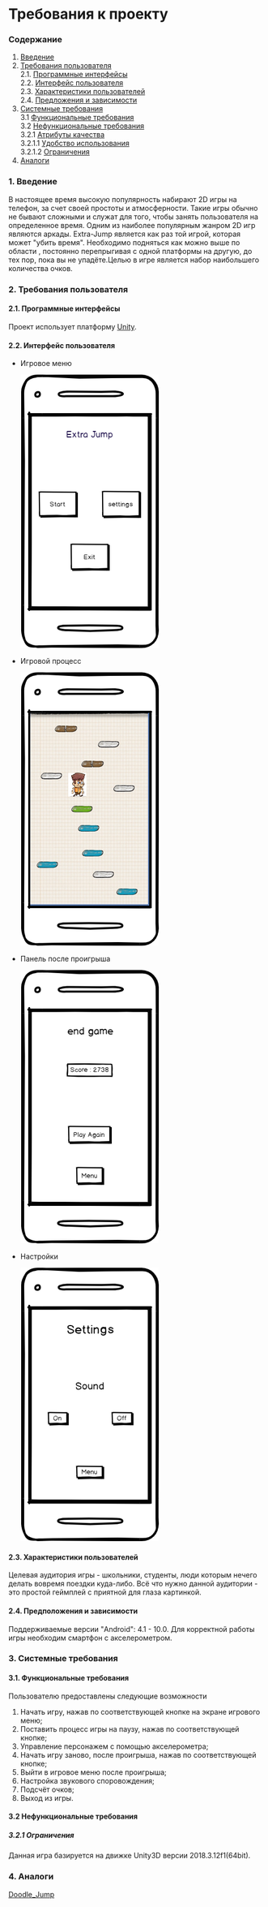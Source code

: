 # Требования к проекту
### Содержание
1. [Введение](#1)
2. [Требования пользователя](#2) <br>
  2.1. [Программные интерфейсы](#2.1) <br>
  2.2. [Интерфейс пользователя](#2.2) <br>
  2.3. [Характеристики пользователей](#2.3) <br>
  2.4. [Предложения и зависимости](#2.4) <br>
3. [Системные требования](#3) <br>
  3.1 [Функциональные требования](#3.1) <br>
  3.2 [Нефункциональные требования](#3.2) <br>
    3.2.1 [Атрибуты качества](#3.2.1) <br>
      3.2.1.1 [Удобство использования](#3.2.1.1) <br>
      3.2.1.2 [Ограничения](#3.2.1.2) <br>
 4. [Аналоги](#4) <br>
 
### 1. Введение <a name="1"></a>
В настоящее время высокую популярность набирают 2D игры на телефон, за счет своей простоты и атмосферности. Такие игры обычно не бывают сложными и служат для того, чтобы занять пользователя на определенное время. Одним из наиболее популярным жанром 2D игр являются аркады.
Extra-Jump является как раз той игрой, которая может "убить время". Необходимо подняться как можно выше по области , постоянно перепрыгивая с одной платформы на другую, до тех пор, пока вы не упадёте.Целью в игре является набор наибольшего количества очков.

### 2. Требования пользователя <a name="2"></a>
#### 2.1. Программные интерфейсы <a name="2.1"></a>
Проект использует платформу [Unity](https://unity.com/).
#### 2.2. Интерфейс пользователя <a name="2.2"></a>
- Игровое меню 

  ![Игровое меню](https://github.com/rsajko/Extra-Jump/blob/master/Мокапы/Игровое%20меню.png)
  
- Игровой процесс

  ![Игровой процесс](https://github.com/rsajko/Extra-Jump/blob/master/Мокапы/Игровой%20процесс.png)
  
- Панель после проигрыша
  
  ![Панель после проигрыша](https://github.com/rsajko/Extra-Jump/blob/master/Мокапы/Панель%20при%20поражении.png)
  
- Настройки

  ![Настройки](https://github.com/rsajko/Extra-Jump/blob/master/Мокапы/Настройки.png)
  
#### 2.3. Характеристики пользователей <a name="2.3"></a>
  Целевая аудитория игры - школьники, студенты, люди которым нечего делать вовремя поездки куда-либо. Всё что нужно данной аудитории - это простой геймплей с приятной для глаза картинкой.
  
#### 2.4. Предположения и зависимости <a name="2.4"></a>
  Поддерживаемые версии "Android": 4.1 - 10.0. Для корректной работы игры необходим смартфон с акселерометром.
  
### 3. Системные требования <a name="3"></a>
#### 3.1. Функциональные требования <a name="3.1"></a>

Пользователю предоставлены следующие возможности

  1. Начать игру, нажав по соответствующей кнопке на экране игрового меню;
  2. Поставить процесс игры на паузу, нажав по соответствующей кнопке;
  3. Управление персонажем с помощью акселерометра;
  4. Начать игру заново, после проигрыша, нажав по соответствующей кнопке;
  5. Выйти в игровое меню после проигрыша;
  6. Настройка звукового споровождения; 
  7. Подсчёт очков;
  8. Выход из игры.
 

#### 3.2 Нефункциональные требования <a name="3.2"></a>

 ##### 3.2.1 Ограничения <a name="3.2.1.2"></a>
 Данная игра базируется на движке Unity3D версии 2018.3.12f1(64bit).
 <a name="security_requirements"/>
 
### 4. Аналоги <a name="4"></a>
 [Doodle_Jump](https://ru.wikipedia.org/wiki/Doodle_Jump) 

